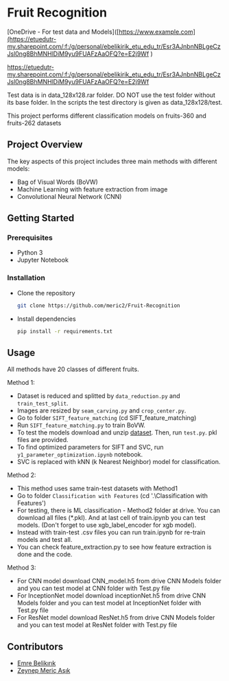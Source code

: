 # Fruit Recognition
[OneDrive - For test data and Models]([https://www.example.com](https://etuedutr-my.sharepoint.com/:f:/g/personal/ebelikirik_etu_edu_tr/Esr3AJnbnNBLgeCzJsl0ng8BhMNHlDiM9yu9FUAFzAaOFQ?e=E2j9Wf
)

https://etuedutr-my.sharepoint.com/:f:/g/personal/ebelikirik_etu_edu_tr/Esr3AJnbnNBLgeCzJsl0ng8BhMNHlDiM9yu9FUAFzAaOFQ?e=E2j9Wf

Test data is in data_128x128.rar folder.
DO NOT use the test folder without its base folder.
In the scripts the test directory is given as data_128x128/test.


This project performs different classification models on fruits-360 and fruits-262 datasets

## Project Overview

The key aspects of this project includes three main methods with different models:

- Bag of Visual Words (BoVW)  
- Machine Learning with feature extraction from image
- Convolutional Neural Network (CNN)  

## Getting Started  

### Prerequisites 
- Python 3
- Jupyter Notebook

### Installation

- Clone the repository
  ```bash
  git clone https://github.com/meric2/Fruit-Recognition
  ```

- Install dependencies  
  ```bash
  pip install -r requirements.txt
  ```  

## Usage

All methods have 20 classes of different fruits. 

Method 1:  

- Dataset is reduced and splitted by `data_reduction.py` and `train_test_split`.  
- Images are resized by `seam_carving.py` and `crop_center.py`.  
- Go to folder `SIFT_feature_matching` (cd SIFT_feature_matching)  
- Run `SIFT_feature_matching.py` to train BoVW.
- To test the models download and unzip [dataset](https://drive.google.com/file/d/1GuJqBZI2sCCiHzqjdmOI7IO7TdgeKRF-/view?usp=sharing). Then, run `test.py`. pkl files are provided.  
- To find optimized parameters for SIFT and SVC, run `y1_parameter_optimization.ipynb` notebook.  
- SVC is replaced with kNN (k Nearest Neighbor) model for classification.  

Method 2:  

- This method uses same train-test datasets with Method1
- Go to folder `Classification with Features` (cd '.\Classification with Features\')
- For testing, there is ML classification - Method2 folder at drive. You can download all files (*.pkl). And at last cell of train.ipynb you can test models. (Don't forget to use xgb_label_encoder for xgb model).
- Instead with train-test .csv files you can run train.ipynb for re-train models and test all.
- You can check feature_extraction.py to see how feature extraction is done and the code.

Method 3:  
- For CNN model download CNN_model.h5 from drive CNN Models folder and you can test model at CNN folder with Test.py file
- For InceptionNet model download inceptionNet.h5 from drive CNN Models folder and you can test model at InceptionNet folder with Test.py file
- For ResNet model download ResNet.h5 from drive CNN Models folder and you can test model at ResNet folder with Test.py file
## Contributors

- [Emre Belikırık](https://github.com/emre-bl)
- [Zeynep Meriç Aşık](https://github.com/meric2)

